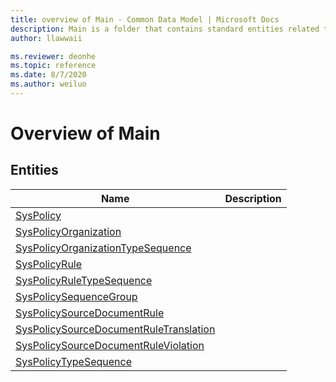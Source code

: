 ```yaml
---
title: overview of Main - Common Data Model | Microsoft Docs
description: Main is a folder that contains standard entities related to the Common Data Model.
author: llawwaii

ms.reviewer: deonhe
ms.topic: reference
ms.date: 8/7/2020
ms.author: weiluo
---
```


# Overview of Main


## Entities

|Name|Description|
|---|---|
|[SysPolicy](SysPolicy.md)||
|[SysPolicyOrganization](SysPolicyOrganization.md)||
|[SysPolicyOrganizationTypeSequence](SysPolicyOrganizationTypeSequence.md)||
|[SysPolicyRule](SysPolicyRule.md)||
|[SysPolicyRuleTypeSequence](SysPolicyRuleTypeSequence.md)||
|[SysPolicySequenceGroup](SysPolicySequenceGroup.md)||
|[SysPolicySourceDocumentRule](SysPolicySourceDocumentRule.md)||
|[SysPolicySourceDocumentRuleTranslation](SysPolicySourceDocumentRuleTranslation.md)||
|[SysPolicySourceDocumentRuleViolation](SysPolicySourceDocumentRuleViolation.md)||
|[SysPolicyTypeSequence](SysPolicyTypeSequence.md)||
